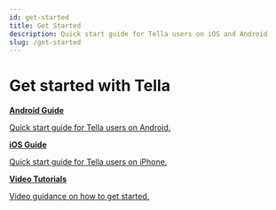 ```yaml
---
id: get-started
title: Get Started 
description: Quick start guide for Tella users on iOS and Android
slug: /get-started
---
```

# Get started with Tella


<div class="doc-card-list">
    <div className="doc-card">
      <a href="/get-started-android">
        <div className="doc-card-content">
          <b>Android Guide</b>
          <p>Quick start guide for Tella users on Android.</p>
        </div>
      </a>
    </div>
    <div className="doc-card">
      <a href="/get-started-ios">
        <div className="doc-card-content">
          <b>iOS Guide</b>
          <p>Quick start guide for Tella users on iPhone.</p>
        </div>
      </a>
    </div>
    <div className="doc-card">
      <a href="/video-tutorials">
        <div className="doc-card-content">
          <b>Video Tutorials</b>
          <p>Video guidance on how to get started.</p>
        </div>
      </a>
    </div>
</div>
